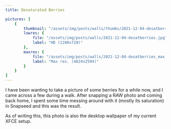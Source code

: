 ```yaml
---
title: Desaturated Berries

pictures: [
	{
		thumbnail: "/assets/img/posts/walls/thumbs/2021-12-04-desatberries.jpg",
		lowres: {
			file: "/assets/img/posts/walls/2021-12-04-desatberries.jpg",
			label: "HD (1280x720)"
		},
		maxres: {
			file: "/assets/img/posts/walls/2021-12-04-desatberries_max.jpg",
			label: "Max res. (4624x2594)"
		}
	}
]
---
```

I have been wanting to take a picture of some berries for a while now, and I came across a few during a walk.
After snapping a RAW photo and coming back home, I spent some time messing around with it (mostly its saturation) in Snapseed and this was the result.

As of writing this, this photo is also the desktop wallpaper of my current XFCE setup.
